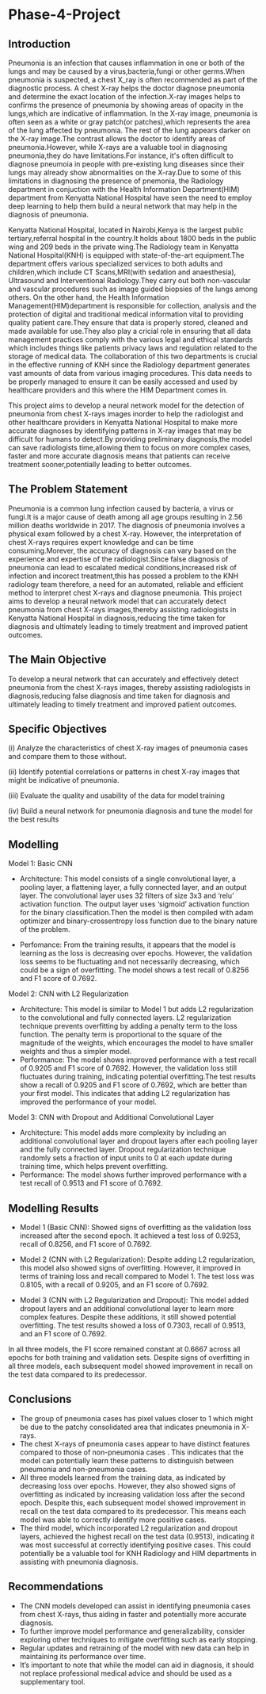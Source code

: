 # Phase-4-Project
## Introduction
Pneumonia is an infection that causes inflammation in one or both of the lungs and may be caused by a virus,bacteria,fungi or other germs.When pneumonia is suspected, a chest X_ray is often recommended as part of the diagnostic process.
A chest X-ray helps the doctor diagnose pneumonia and determine the exact location of the infection.X-ray images helps to confirms the presence of pneumonia by showing areas of opacity in the lungs,which are indicative of inflammation.
In the X-ray image, pneumonia is often seen as a white or gray patch(or patches),which represents the area of the lung affected by pneumonia. The rest of the lung appears darker on the X-ray image.The contrast allows the doctor to identify areas of pneumonia.However, while X-rays are a valuable tool in diagnosing pneumonia,they do have limitations.For instance, it's often difficult to diagnose pneumoia in people with pre-existing lung diseases since their lungs may already show abnormalities on the X-ray.Due to some of this limitations in diagnosing the presence of pnemonia, the Radiology department in conjuction with the Health Information Department(HIM) department from Kenyatta National Hospital have seen the need to employ deep learning to help them build a neural network that may help in the diagnosis of pneumonia.

Kenyatta National Hospital, located in Nairobi,Kenya is the largest public tertiary,referral hospital in the country.It holds about 1800 beds in the public wing and 209 beds in the private wing.The Radiology team in Kenyatta National Hospital(KNH) is equipped with state-of-the-art equipment.The department offers various specialized services to both adults and children,which include CT Scans,MRI(with sedation and anaesthesia), Ultrasound and Interventional Radiology.They carry out both non-vascular and vascular procedures such as image guided biopsies of the lungs among others.
On the other hand, the Health Information Management(HIM)department is responsible for collection, analysis and the protection of digital and traditional medical information vital to providing quality patient care.They ensure that data is properly stored, cleaned and made available for use.They also play a cricial role in ensuring that all data management practices comply with the various legal and ethical standards which includes things like patients privacy laws and regulation related to the storage of medical data.
The collaboration of this two departments is crucial in the effective running of KNH since the Radiology department generates vast amounts of data from various imaging procedures. This data needs to be properly managed to ensure it can be easily accessed and used by healthcare providers and this where the HIM Department comes in.

This project aims to develop a neural network model for the detection of pneumonia from chest X-rays images inorder to help the radiologist and other healthcare providers in Kenyatta National Hospital to make more accurate diagnoses by identifying patterns in X-ray images that may be difficult for humans to detect.By providing preliminary diagnosis,the model can save radiologists time,allowing them to focus on more complex cases, faster and more accurate diagnosis means that patients can receive treatment sooner,potentially leading to better outcomes.


## The Problem Statement
Pneumonia is a common lung infection caused by bacteria, a virus or fungi.It is a major cause of death among all age groups resulting in 2.56 million deaths worldwide in 2017. The diagnosis of pneumonia involves a physical exam followed by a chest X-ray. However, the interpretation of chest X-rays requires expert knowledge and can be time consuming.Morever, the accuracy of diagnosis can vary based on the experience and expertise of the radiologist.Since false diagnosis of pneumonia can lead to escalated medical conditions,increased risk of infection and incorect treatment,this has possed a problem to the KNH radiology team therefore, a need for an automated, reliable and efficient method to interpret chest X-rays and diagnose pneumonia.
This project aims to develop a neural network model that can accurately detect pneumonia from chest X-rays images,thereby assisting radiologists in Kenyatta National Hospital in diagnosis,reducing the time taken for diagnosis and ultimately leading to timely treatment and improved patient outcomes.


## The Main Objective
To develop a neural network that can accurately and effectively detect pneumonia from the chest X-rays images, thereby assisting radiologists in diagnosis,reducing false diagnosis and time taken for diagnosis and ultimately leading to timely treatment and improved patient outcomes.


## Specific Objectives
(i) Analyze the characteristics of chest X-ray images of pneumonia cases and compare them to those without.

(ii) Identify potential correlations or patterns in chest X-ray images that might be indicative of pneumonia.

(iii) Evaluate the quality and usability of the data for model training

(iv) Build a neural network for pneumonia diagnosis and tune the model for the best results


## Modelling
Model 1: Basic CNN

- Architecture: This model consists of a single convolutional layer, a pooling layer, a flattening layer, a fully connected layer, and an output layer. The convolutional layer uses 32 filters of size 3x3 and ‘relu’ activation function. The output layer uses ‘sigmoid’ activation function for the binary classification.Then the model is then compiled with adam optimizer and binary-crossentropy loss function due to the binary nature of the problem.

- Perfomance: From the training results, it appears that the model is learning as the loss is decreasing over epochs. However, the validation loss seems to be fluctuating and not necessarily decreasing, which could be a sign of overfitting. The model shows a test recall of 0.8256 and F1 score of 0.7692.

Model 2: CNN with L2 Regularization

- Architecture: This model is similar to Model 1 but adds L2 regularization to the convolutional and fully connected layers. L2 regularization technique prevents overfitting by adding a penalty term to the loss function. The penalty term is proportional to the square of the magnitude of the weights, which encourages the model to have smaller weights and thus a simpler model.
- Performance: The model shows improved performance with a test recall of 0.9205 and F1 score of 0.7692. However, the validation loss still fluctuates during training, indicating potential overfitting.The test results show a recall of 0.9205 and F1 score of 0.7692, which are better than your first model. This indicates that adding L2 regularization has improved the performance of your model.

Model 3: CNN with Dropout and Additional Convolutional Layer

- Architecture: This model adds more complexity by including an additional convolutional layer and dropout layers after each pooling layer and the fully connected layer. Dropout regularization technique randomly sets a fraction of input units to 0 at each update during training time, which helps prevent overfitting.
- Performance: The model shows further improved performance with a test recall of 0.9513 and F1 score of 0.7692. 


## Modelling Results
- Model 1 (Basic CNN): Showed signs of overfitting as the validation loss increased after the second epoch. It achieved a test loss of 0.9253, recall of 0.8256, and F1 score of 0.7692.

- Model 2 (CNN with L2 Regularization): Despite adding L2 regularization, this model also showed signs of overfitting. However, it improved in terms of training loss and recall compared to Model 1. The test loss was 0.8105, with a recall of 0.9205, and an F1 score of 0.7692.

- Model 3 (CNN with L2 Regularization and Dropout): This model added dropout layers and an additional convolutional layer to learn more complex features. Despite these additions, it still showed potential overfitting. The test results showed a loss of 0.7303, recall of 0.9513, and an F1 score of 0.7692.

In all three models, the F1 score remained constant at 0.6667 across all epochs for both training and validation sets. Despite signs of overfitting in all three models, each subsequent model showed improvement in recall on the test data compared to its predecessor.


## Conclusions
- The group of pneumonia cases has pixel values closer to 1 which might be due to the patchy consolidated area that indicates pneumonia in X-rays. 
- The chest X-rays of pneumonia cases appear to have distinct features compared to those of non-pneumonia cases . This indicates that the model can potentially learn these patterns to distinguish between pneumonia and non-pneumonia cases.
- All three models learned from the training data, as indicated by decreasing loss over epochs. However, they also showed signs of overfitting as indicated by increasing validation loss after the second epoch. Despite this, each subsequent model showed improvement in recall on the test data compared to its predecessor. This means each model was able to correctly identify more positive cases.
- The third model, which incorporated L2 regularization and dropout layers, achieved the highest recall on the test data (0.9513), indicating it was most successful at correctly identifying positive cases. This could potentially be a valuable tool for KNH Radiology and HIM departments in assisting with pneumonia diagnosis.


## Recommendations
- The CNN models developed can assist in identifying pneumonia cases from chest X-rays, thus aiding in faster and potentially more accurate diagnosis.
- To further improve model performance and generalizability, consider exploring other techniques to mitigate overfitting such as early stopping.
- Regular updates and retraining of the model with new data can help in maintaining its performance over time.
- It’s important to note that while the model can aid in diagnosis, it should not replace professional medical advice and should be used as a supplementary tool.





